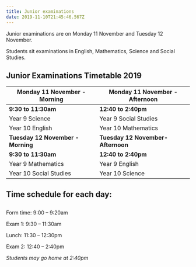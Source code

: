 ```yaml
---
title: Junior examinations
date: 2019-11-10T21:45:46.567Z
---
```

Junior examinations are on Monday 11 November and Tuesday 12 November. 

Students sit examinations in English, Mathematics, Science and Social Studies.

## Junior Examinations Timetable 2019 ## 

| **Monday 11 November - Morning**  | **Monday 11 November - Afternoon** |
| --------------------------------- | ---------------------------------- |                        
| **9:30 to 11:30am**               | **12:40 to 2:40pm**                |
| Year 9 Science                    | Year 9 Social Studies              |
| Year 10 English                   | Year 10 Mathematics                |
| **Tuesday 12 November - Morning** | **Tuesday 12 November- Afternoon** | 
| **9:30 to 11:30am**               | **12:40 to 2:40pm**                |
| Year 9 Mathematics                | Year 9 English                     |
| Year 10 Social Studies            | Year 10 Science                    |  

## Time schedule for each day: ##  
Form time:  	9:00 – 9:20am  
Exam 1:       	9:30 – 11:30am  
Lunch:         	11:30 – 12:30pm  
Exam 2:       	12:40 – 2:40pm

*Students may go home at 2:40pm*



